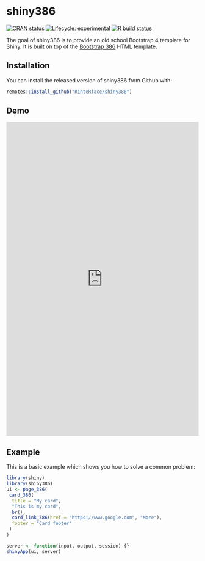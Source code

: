 
# shiny386

<!-- badges: start -->
[![CRAN status](https://www.r-pkg.org/badges/version/shiny386)](https://CRAN.R-project.org/package=shiny386)
[![Lifecycle: experimental](https://img.shields.io/badge/lifecycle-experimental-orange.svg)](https://www.tidyverse.org/lifecycle/#experimental)
[![R build status](https://github.com/RinteRface/shiny386/workflows/R-CMD-check/badge.svg)](https://github.com/RinteRface/shiny386/actions)
<!-- badges: end -->

The goal of shiny386 is to provide an old school Bootstrap 4 template for Shiny. It is built on top of the [Bootstrap 386](http://kristopolous.github.io/BOOTSTRA.386/demo.html) HTML template.

## Installation

You can install the released version of shiny386 from Github with:

``` r
remotes::install_github("RinteRface/shiny386")
```

## Demo

<iframe width="100%" src="https://dgranjon.shinyapps.io/shiny386Demo/" allowfullscreen="" frameborder="0" scrolling="no" height="822px"></iframe>

## Example

This is a basic example which shows you how to solve a common problem:

``` r
library(shiny)
library(shiny386)
ui <- page_386(
 card_386(
  title = "My card",
  "This is my card",
  br(),
  card_link_386(href = "https://www.google.com", "More"),
  footer = "Card footer"
 )
)

server <- function(input, output, session) {}
shinyApp(ui, server)
```
